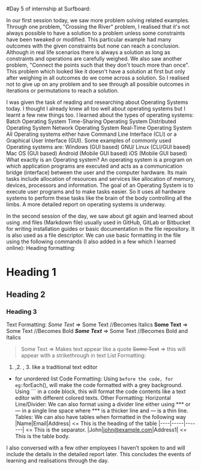 #Day 5 of internship at Surfboard:


In our first session today, we saw more problem solving related examples. Through one problem, "Crossing the River" problem, I realised that it's not always possible to have a solution to a problem unless some constraints have been tweaked or modified. This particular example had many outcomes with the given constraints but none can reach a conclusion. Although in real life scenarios there is always a solution as long as constraints and operations are carefully weighed. We also saw another problem, "Connect the points such that they don't touch more than once". This problem which looked like it doesn't have a solution at first but only after weighing in all outcomes do we come across a solution. So I realised not to give up on any problem and to see through all possible outcomes in iterations or permutations to reach a solution.

I was given the task of reading and researching about Operating Systems today. I thought I already knew all too well about operating systems but I learnt a few new things too. I learned about the types of operating systems: 
Batch Operating System
Time-Sharing Operating System
Distributed Operating System
Network Operating System
Real-Time Operating System
All Operating systems either have Command Line Interface (CLI) or a Graphical User Interface (GUI). Some examples of commonly used Operating systems are:
Windows (GUI based)
GNU/ Linux (CLI/GUI based)
Mac OS (GUI based)
Android (Mobile GUI based)
iOS (Mobile GUI based)
What exactly is an Operating system? An operating system is a program on which application programs are executed and acts as a communication bridge (interface) between the user and the computer hardware. Its main tasks include allocation of resources and services like allocation of memory, devices, processors and information. 
The goal of an Operating System is to execute user programs and to make tasks easier. So it uses all hardware systems to perform these tasks like the brain of the body controlling all the limbs. A more detailed report on operating systems is underway.

In the second session of the day, we saw about git again and learned about using .md files (Markdown file) usually used in GitHub, GitLab or Bitbucket for writing installation guides or basic documentation in the file repository. It is also used as a file descriptor. We can use basic formatting in the file using the following commands (I also added in a few which I learned online):
Heading formatting:
# Heading 1
## Heading 2
### Heading 3
Text Formatting:
*Some Text* => Some Text //Becomes Italics
**Some Text** => Some Text //Becomes Bold
***Some Text*** => Some Text //Becomes Bold and Italics
> Some Text => Makes text appear like a quote
~~Some Text~~ => this will appear with a strikethrough in text
List Formatting: 
1. ,2. , 3. like a traditional text editor
* for unordered list
Code Formatting:
Using ` before the code, for eg: `forEach(), will make the code formatted with a grey background.
Using ``` in a code block, this will format the code contents like a text editor with different colored texts.
Other Formatting: 
Horizontal Line/Divider: We can also format using a divider line either using *** or — in a single line space where *** is a thicker line and — is a thin line.
Tables: We can also have tables when formatted in the following way
|Name|Email|Address|      <= This is the heading of the table
|----|-----|-------|      <= This is the separator.
|John|john@example.com|Address1| <= This is the table body.

I also conversed with a few other employees I haven’t spoken to and will include the details in the detailed report later. This concludes the events of learning and realisations through the day.












